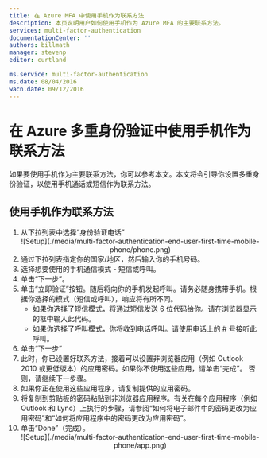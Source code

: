 ```yaml
---
title: 在 Azure MFA 中使用手机作为联系方法
description: 本页说明用户如何使用手机作为 Azure MFA 的主要联系方法。
services: multi-factor-authentication
documentationCenter: ''
authors: billmath
manager: stevenp
editor: curtland

ms.service: multi-factor-authentication
ms.date: 08/04/2016
wacn.date: 09/12/2016
---
```


# 在 Azure 多重身份验证中使用手机作为联系方法

如果要使用手机作为主要联系方法，你可以参考本文。本文将会引导你设置多重身份验证，以使用手机通话或短信作为联系方法。

## 使用手机作为联系方法
<ol>
<li>从下拉列表中选择“身份验证电话”</li>

<center>![Setup](./media/multi-factor-authentication-end-user-first-time-mobile-phone/phone.png)</center>

<li>通过下拉列表指定你的国家/地区，然后输入你的手机号码。</li>
<li>选择想要使用的手机通信模式 - 短信或呼叫。</li>
<li>单击“下一步”。</li>
<li>单击“立即验证”按钮。随后将向你的手机发起呼叫。请务必随身携带手机。根据你选择的模式（短信或呼叫），响应将有所不同。
        <ul><li>如果你选择了短信模式，将通过短信发送 6 位代码给你。请在浏览器显示的框中输入此代码。</li>
        <li>如果你选择了呼叫模式，你将收到电话呼叫。请使用电话上的 # 号接听此呼叫。</li></ul>
<li>单击“下一步”</li>
<li>此时，你已设置好联系方法，接着可以设置非浏览器应用（例如 Outlook 2010 或更低版本）的应用密码。如果你不使用这些应用，请单击“完成”。  否则，请继续下一步骤。
<li>如果你正在使用这些应用程序，请复制提供的应用密码。</li>

<li>将复制到剪贴板的密码粘贴到非浏览器应用程序。有关在每个应用程序（例如 Outlook 和 Lync）上执行的步骤，请参阅“如何将电子邮件中的密码更改为应用密码”和“如何将应用程序中的密码更改为应用密码”。</li>
<li>单击“Done”（完成）。</li>

<center>![Setup](./media/multi-factor-authentication-end-user-first-time-mobile-phone/app.png)</center>

<!---HONumber=Mooncake_0905_2016-->